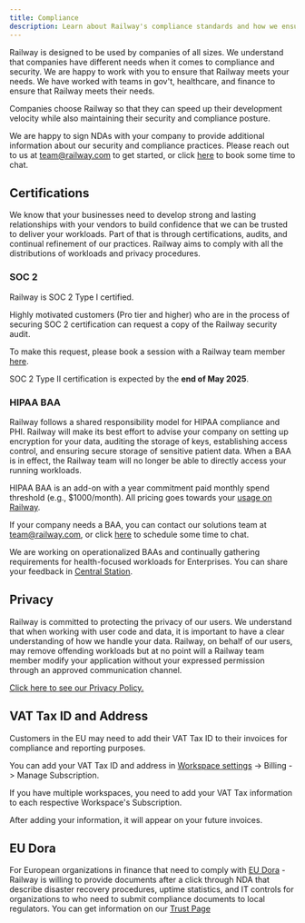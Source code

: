 ```yaml
---
title: Compliance
description: Learn about Railway's compliance standards and how we ensure security and regulatory adherence.
---
```


Railway is designed to be used by companies of all sizes. We understand that companies have different needs when it comes to compliance and security. We are happy to work with you to ensure that Railway meets your needs. We have worked with teams in gov't, healthcare, and finance to ensure that Railway meets their needs.

Companies choose Railway so that they can speed up their development velocity while also maintaining their security and compliance posture.

We are happy to sign NDAs with your company to provide additional information about our security and compliance practices. Please reach out to us at [team@railway.com](mailto:team@railway.com) to get started, or click [here](https://cal.com/team/railway/work-with-railway?duration=30) to book some time to chat.

## Certifications

We know that your businesses need to develop strong and lasting relationships with your vendors to build confidence that we can be trusted to deliver your workloads. Part of that is through certifications, audits, and continual refinement of our practices. Railway aims to comply with all the distributions of workloads and privacy procedures.

### SOC 2

Railway is SOC 2 Type I certified.

Highly motivated customers (Pro tier and higher) who are in the process of securing SOC 2 certification can request a copy of the Railway security audit.

To make this request, please book a session with a Railway team member [here](https://cal.com/team/railway/work-with-railway?duration=30).

SOC 2 Type II certification is expected by the **end of May 2025**.

### HIPAA BAA

Railway follows a shared responsibility model for HIPAA compliance and PHI. Railway will make its best effort to advise your company on setting up encryption for your data, auditing the storage of keys, establishing access control, and ensuring secure storage of sensitive patient data. When a BAA is in effect, the Railway team will no longer be able to directly access your running workloads.

HIPAA BAA is an add-on with a year commitment paid monthly spend threshold (e.g., $1000/month). All pricing goes towards your [usage on Railway](/reference/pricing#committed-spend-tiers).

If your company needs a BAA, you can contact our solutions team at [team@railway.com](mailto:team@railway.com), or click [here](https://cal.com/team/railway/work-with-railway?duration=30) to schedule some time to chat.

We are working on operationalized BAAs and continually gathering requirements for health-focused workloads for Enterprises. You can share your feedback in [Central Station](https://station.railway.com/feedback).

## Privacy

Railway is committed to protecting the privacy of our users. We understand that when working with user code and data, it is important to have a clear understanding of how we handle your data. Railway, on behalf of our users, may remove offending workloads but at no point will a Railway team member modify your application without your expressed permission through an approved communication channel.

[Click here to see our Privacy Policy.](https://railway.com/legal/privacy)

## VAT Tax ID and Address

Customers in the EU may need to add their VAT Tax ID to their invoices for compliance and reporting purposes.

You can add your VAT Tax ID and address in [Workspace settings](https://railway.com/workspace/billing) -> Billing -> Manage Subscription.

If you have multiple workspaces, you need to add your VAT Tax information to each respective Workspace's Subscription.

After adding your information, it will appear on your future invoices.

## EU Dora

For European organizations in finance that need to comply with [EU Dora](https://www.eiopa.europa.eu/digital-operational-resilience-act-dora_en) - Railway is willing to provide documents after a click through NDA that describe disaster recovery procedures, uptime statistics, and IT controls for organizations to who need to submit compliance documents to local regulators. You can get information on our [Trust Page](https://trust.railway.com)

